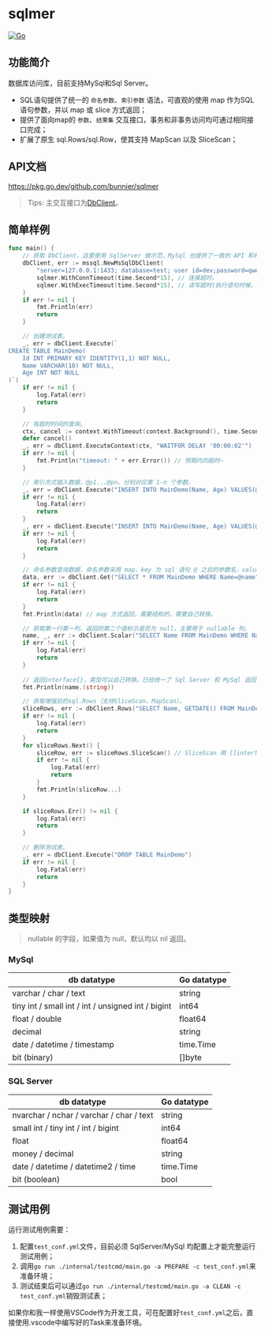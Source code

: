 # sqlmer

[![Go](https://github.com/bunnier/sqlmer/actions/workflows/go.yml/badge.svg)](https://github.com/bunnier/sqlmer/actions/workflows/go.yml)

## 功能简介

数据库访问库，目前支持MySql和Sql Server。

- SQL语句提供了统一的 `命名参数`、`索引参数` 语法，可直观的使用 map 作为SQL语句参数，并以 map 或 slice 方式返回；
- 提供了面向map的 `参数`、`结果集` 交互接口，事务和非事务访问均可通过相同接口完成；
- 扩展了原生 sql.Rows/sql.Row，使其支持 MapScan 以及 SliceScan；

## API文档

https://pkg.go.dev/github.com/bunnier/sqlmer

> Tips: 主交互接口为[DbClient](/db_client.go)。

## 简单样例

```go
func main() {
	// 获取 DbClient，这里使用 SqlServer 做示范，MySql 也提供了一致的 API 和相应的参数解析逻辑。
	dbClient, err := mssql.NewMsSqlDbClient(
		"server=127.0.0.1:1433; database=test; user id=dev;password=qwer1234;",
		sqlmer.WithConnTimeout(time.Second*15), // 连接超时。
		sqlmer.WithExecTimeout(time.Second*15), // 读写超时(执行语句时候，如果没有指定超时时间，默认用这个)。
	)
	if err != nil {
		fmt.Println(err)
		return
	}

	// 创建测试表。
	_, err = dbClient.Execute(`
CREATE TABLE MainDemo(
	Id INT PRIMARY KEY IDENTITY(1,1) NOT NULL,
	Name VARCHAR(10) NOT NULL,
	Age INT NOT NULL
)`)
	if err != nil {
		log.Fatal(err)
		return
	}

	// 有超时时间的查询。
	ctx, cancel := context.WithTimeout(context.Background(), time.Second*1)
	defer cancel()
	_, err = dbClient.ExecuteContext(ctx, "WAITFOR DELAY '00:00:02'")
	if err != nil {
		fmt.Println("timeout: " + err.Error()) // 预期内的超时~
	}

	// 索引方式插入数据，@p1...@pn，分别对应第 1-n 个参数。
	_, err = dbClient.Execute("INSERT INTO MainDemo(Name, Age) VALUES(@p1, @p2)", "rui", 1)
	if err != nil {
		log.Fatal(err)
		return
	}
	_, err = dbClient.Execute("INSERT INTO MainDemo(Name, Age) VALUES(@p1, @p2)", "bao", 2)
	if err != nil {
		log.Fatal(err)
		return
	}

	// 命名参数查询数据，命名参数采用 map，key 为 sql 语句 @ 之后的参数名，value 为值。
	data, err := dbClient.Get("SELECT * FROM MainDemo WHERE Name=@name", map[string]interface{}{"name": "rui"})
	if err != nil {
		log.Fatal(err)
		return
	}
	fmt.Println(data) // map 方式返回，需要结构的，需要自己转换。

	// 获取第一行第一列，返回的第二个值标示是否为 null，主要用于 nullable 列。
	name, _, err := dbClient.Scalar("SELECT Name FROM MainDemo WHERE Name=@p1", "rui")
	if err != nil {
		log.Fatal(err)
		return
	}
	
	// 返回interface{}，类型可以自己转换。已经统一了 Sql Server 和 MySql 返回的类型。
	fmt.Println(name.(string)) 

	// 获取增强后的sql.Rows（支持SliceScan、MapScan）。
	sliceRows, err := dbClient.Rows("SELECT Name, GETDATE() FROM MainDemo WHERE Name IN (@p1, @p2)", "rui", "bao")
	if err != nil {
		log.Fatal(err)
		return
	}
	for sliceRows.Next() {
		sliceRow, err := sliceRows.SliceScan() // SliceScan 用 []interface{} 方式返回。
		if err != nil {
			log.Fatal(err)
			return
		}
		fmt.Println(sliceRow...)
	}

	if sliceRows.Err() != nil {
		log.Fatal(err)
		return
	}

	// 删除测试表。
	_, err = dbClient.Execute("DROP TABLE MainDemo")
	if err != nil {
		log.Fatal(err)
		return
	}
}
```

## 类型映射

> nullable 的字段，如果值为 null，默认均以 nil 返回。

### MySql

| db datatype                                        | Go datatype |
|----------------------------------------------------|-------------|
| varchar / char / text                              | string      |
| tiny int / small int / int / unsigned int / bigint | int64       |
| float / double                                     | float64     |
| decimal                                            | string      |
| date / datetime / timestamp                        | time.Time   |
| bit (binary)                                       | []byte      |

### SQL Server

| db datatype                              | Go datatype |
|------------------------------------------|-------------|
| nvarchar / nchar / varchar / char / text | string      |
| small int / tiny int / int / bigint      | int64       |
| float                                    | float64     |
| money / decimal                          | string      |
| date / datetime / datetime2 / time       | time.Time   |
| bit (boolean)                            | bool        |

## 测试用例

运行测试用例需要：

1. 配置`test_conf.yml`文件，目前必须 SqlServer/MySql 均配置上才能完整运行测试用例；
2. 调用`go run ./internal/testcmd/main.go -a PREPARE -c test_conf.yml`来准备环境；
3. 测试结束后可以通过`go run ./internal/testcmd/main.go -a CLEAN -c test_conf.yml`销毁测试表；

如果你和我一样使用VSCode作为开发工具，可在配置好`test_conf.yml`之后，直接使用.vscode中编写好的Task来准备环境。
